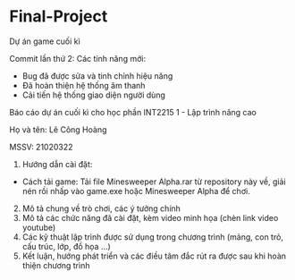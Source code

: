 # Final-Project
Dự án game cuối kì

Commit lần thứ 2:
Các tính năng mới: 
- Bug đã được sửa và tinh chỉnh hiệu năng
- Đã hoàn thiện hệ thống âm thanh
- Cải tiến hệ thống giao diện người dùng

Báo cáo dự án cuối kì cho học phần INT2215 1 - Lập trình nâng cao

Họ và tên: Lê Công Hoàng

MSSV: 21020322
1. Hướng dẫn cài đặt:
- Cách tải game: Tải file Minesweeper Alpha.rar từ repository này về, giải nén rồi nhấp vào game.exe hoặc Minesweeper Alpha để chơi.
2. Mô tả chung về trò chơi, các ý tưởng chính
3. Mô tả các chức năng đã cài đặt, kèm video minh họa (chèn link video youtube)
4. Các kỹ thuật lập trình được sử dụng trong chương trình (mảng, con trỏ, cấu trúc, lớp, đồ họa ...)
5. Kết luận, hướng phát triển và các điều tâm đắc rút ra được sau khi hoàn thiện chương trình
